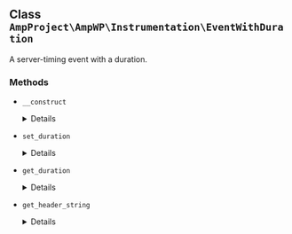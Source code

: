 ## Class `AmpProject\AmpWP\Instrumentation\EventWithDuration`

A server-timing event with a duration.

### Methods
* `__construct`

	<details>

	```php
	public __construct( $name, $description = null, $properties = array(), $duration = 0.0 )
	```

	Event constructor.


	</details>
* `set_duration`

	<details>

	```php
	public set_duration( $duration )
	```

	Set the event duration.


	</details>
* `get_duration`

	<details>

	```php
	public get_duration()
	```

	Get the event duration.


	</details>
* `get_header_string`

	<details>

	```php
	public get_header_string()
	```

	Get the server timing header string.


	</details>
